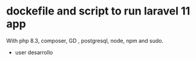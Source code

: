 # dockefile and script to run laravel 11 app  
With  php 8.3, composer,  GD , postgresql, node, npm and sudo.

- user desarrollo

  

